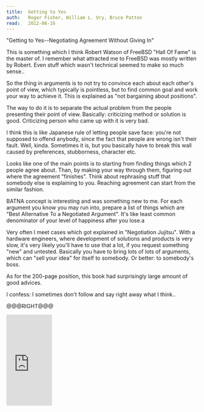 ```yaml
---
title:	Getting to Yes
auth:	Roger Fisher, William L. Ury, Bruce Patton 
read:	2012-06-16
---
```





"Getting to Yes--Negotiating Agreement Without Giving In"

This is something which I think Robert Watson of FreeBSD "Hall Of Fame" is
the master of. I remember what attracted me to FreeBSD was mostly written by
Robert. Even stuff which wasn't technical seemed to make so much sense..

So the thing in arguments is to not try to convince each about each other's
point of view, which typically is pointless, but to find common goal and
work your way to achieve it. This is explained as "not bargaining about
positions".

The way to do it is to separate the actual problem from the people
presenting their point of view. Basically: criticizing method or solution is
good. Criticizing person who came up with it is very bad.

I think this is like Japanese rule of letting people save face: you're not
supposed to offend anybody, since the fact that people are wrong isn't their
fault. Well, kinda. Sometimes it is, but you basically have to break this
wall caused by preferences, stubborness, character etc.

Looks like one of the main points is to starting from finding things which
2 people agree about. Than, by making your way through them, figuring out
where the agreement "finishes". Think about rephrasing stuff that somebody
else is explaining to you. Reaching agreement can start from the similar
fashion.

BATNA concept is interesting and was something new to me. For each argument
you know you may run into, prepare a list of things which are "Best
Alternative To a Negotiated Argument". It's like least common denominator of
your level of happiness after you lose.a

Very often I meet cases which got explained in "Negotiation Jujitsu". With a
hardware engineers, where development of solutions and products is very
slow, it's very likely you'll have to use that a lot, if you request
something "new" and untested. Basically you have to bring lots of lots of
arguments, which can "sell your idea" for itself to somebody. Or better: to
somebody's boss.

As for the 200-page position, this book had surprisingly large amount of
good advices.

I confess: I sometimes don't follow and say right away what I think..


@@@RIGHT@@@

<iframe src="http://rcm.amazon.com/e/cm?lt1=_blank&bc1=FFFFFF&IS2=1&npa=1&bg1=FFFFFF&fc1=000000&lc1=FF0000&t=wojcadamkoszh-20&o=1&p=8&l=as4&m=amazon&f=ifr&ref=ss_til&asins=0140157352" style="width:120px;height:240px;" scrolling="no" marginwidth="0" marginheight="0" frameborder="0"></iframe>
